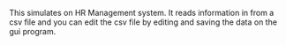 This simulates on HR Management system. It reads information in from a csv file and you can edit the csv file by editing and saving the data on the gui program.

